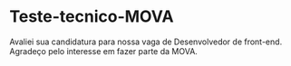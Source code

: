 # Teste-tecnico-MOVA
Avaliei sua candidatura para nossa vaga de Desenvolvedor de front-end. Agradeço pelo interesse em fazer parte da MOVA.
